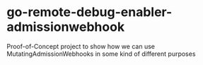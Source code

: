 # go-remote-debug-enabler-admissionwebhook
Proof-of-Concept project to show how we can use MutatingAdmissionWebhooks in some kind of different purposes
